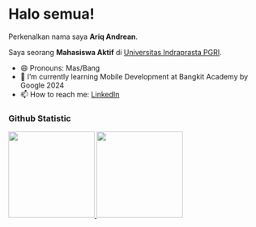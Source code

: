 # Halo semua! 

Perkenalkan nama saya **Ariq Andrean**.<br>

Saya seorang **Mahasiswa Aktif** di [Universitas Indraprasta PGRI](https://unindra.ac.id/).<br>

- 😄 Pronouns: Mas/Bang 
- 🌱 I’m currently learning Mobile Development at Bangkit Academy by Google 2024
- 📫 How to reach me: [LinkedIn](https://www.linkedin.com/in/ariq-andrean-b5492b1b0/)

### Github Statistic
<p align="left">
  <a href="https://github.com/Festezy">
  <img height="170em" src="https://github-readme-stats-eight-theta.vercel.app/api?username=Festezy&show_icons=true&theme=algolia&include_all_commits=true&count_private=true"/>
  <img height="170em" src="https://github-readme-stats-eight-theta.vercel.app/api/top-langs/?username=Festezy&layout=compact&layout=compact&theme=algolia"/>
</a>
</p>
